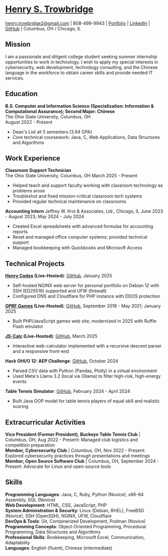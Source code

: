 # [Henry S. Trowbridge](https://henrycodes.xyz/)

[henry.trowbridge2@gmail.com](mailto:henry.trowbridge2@gmail.com) | 808-499-9943 |
[Portfolio](https://henrycodes.xyz/) | [LinkedIn](https://www.linkedin.com/in/henry1679/) | [GitHub](https://github.com/henry7720/) | Columbus, OH / Chicago, IL

## Mission

I am a passionate and diligent college student seeking summer internship opportunities to work in technology. I wish to apply my special interests in cybersecurity, web development, technology consulting, and the Chinese language in the workforce to obtain career skills and provide needed IT services.

## Education

**B.S. Computer and Information Science (Specialization: Information & Computational Assurance); Second Major: Chinese**  
The Ohio State University, Columbus, OH  
August 2022 - Present

- Dean's List all 5 semesters (3.94 GPA)
- Core technical coursework: Java, C, Web Applications, Data Structures and Algorithms

## Work Experience

**Classroom Support Technician**  
The Ohio State University, Columbus, OH
March 2025 - Present

- Helped teach and support faculty working with classroom technology as problems arose
- Troubleshot and fixed mission-critical classroom tech systems
- Provided regular technical maintenance on classrooms

**Accounting Intern**
Jeffrey W. Krol & Associates, Ltd., Chicago, IL
June 2023 - August 2023; May 2024 - July 2024

- Created Excel spreadsheets with advanced formulas for accounting reports
- Reset and managed office computer systems; provided technical support
- Managed bookkeeping with Quickbooks and Microsoft Access

## Technical Projects

**[Henry Codes](https://henrycodes.xyz/) (Live-Hosted)**: [GitHub](https://github.com/henry7720/Henry-Codes-Portfolio), January 2025

- Self-hosted NGINX web server for personal portfolio on Debian 12 with SSH (ED25519) supported and UFW (firewall)
- Configured DNS and Cloudflare for PHP instance with DDOS protection

**[OPRF Games](https://games.henrycodes.xyz/) (Live-Hosted)**: [GitHub](https://github.com/henry7720/OPRF-Games), September 2018 - May 2021; January 2025

- Built PHP/JavaScript games web site; modernized in 2025 with Ruffle Flash emulator  

**[JS-Calc](https://projects.henrycodes.xyz/js-calc/) (Live-Hosted)**: [GitHub](https://github.com/henry7720/JS-Calc), March 2025

- Interactive web-calculator implemented with a recursive descent parser and a responsive front-end

**Hack OHI/O 12: AEP Challenge**: [GitHub](https://github.com/henry7720/AEP-Hack12), October 2024

- Parsed CSV data with Python (Pandas, Plotly) in a virtual environment
- Used Meta's Llama 3.2 (local via Ollama) to filter high-risk, high-energy events

**Table Tennis Simulator**: [GitHub](https://github.com/henry7720/Table-Tennis-Simulator), February 2024 - April 2024

- Built Java OOP model for table tennis players of equal skill and realistic scoring

## Extracurricular Activities

**Vice President (Former President), Buckeye Table Tennis Club** | Columbus, OH, Aug 2022 - Present: Managed club logistics and competition preparation  
**Member, Cybersecurity Club** | Columbus, OH, Nov 2022 - Present: Explored cybersecurity practices through presentations and meetings  
**Member, Open Source Software Club** | Columbus, OH, September 2024 - Present: Advocate for Linux and open-source tools

## Skills

**Programming Languages**: Java, C, Ruby, Python (Novice), x86-64 Assembly, SQL (Novice)  
**Web Development**: HTML, CSS, JavaScript, PHP  
**System Administration & Security**: Linux (Debian, RHEL), FreeBSD (Novice), SSH (OpenSSH), NGINX, UFW, Cloudflare  
**DevOps & Tools**: Git, Containerized Development, Podman (Novice)  
**Programming Concepts**: Object-Oriented Programming, Procedural Programming, Data Structures and Algorithms  
**Professional Skills**: Bookkeeping, Microsoft Excel, Communication, Adaptability  
**Languages**: English (fluent), Chinese (intermediate)